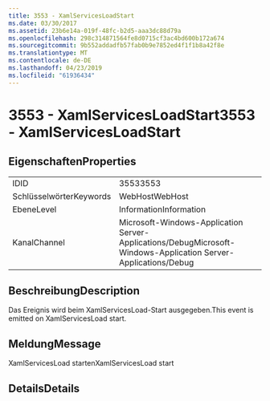 ```yaml
---
title: 3553 - XamlServicesLoadStart
ms.date: 03/30/2017
ms.assetid: 23b6e14a-019f-48fc-b2d5-aaa3dc88d79a
ms.openlocfilehash: 298c314871564fe8d0715cf3ac4bd600b172a674
ms.sourcegitcommit: 9b552addadfb57fab0b9e7852ed4f1f1b8a42f8e
ms.translationtype: MT
ms.contentlocale: de-DE
ms.lasthandoff: 04/23/2019
ms.locfileid: "61936434"
---
```

# <a name="3553---xamlservicesloadstart"></a><span data-ttu-id="9fffc-102">3553 - XamlServicesLoadStart</span><span class="sxs-lookup"><span data-stu-id="9fffc-102">3553 - XamlServicesLoadStart</span></span>
## <a name="properties"></a><span data-ttu-id="9fffc-103">Eigenschaften</span><span class="sxs-lookup"><span data-stu-id="9fffc-103">Properties</span></span>  
  
|||  
|-|-|  
|<span data-ttu-id="9fffc-104">ID</span><span class="sxs-lookup"><span data-stu-id="9fffc-104">ID</span></span>|<span data-ttu-id="9fffc-105">3553</span><span class="sxs-lookup"><span data-stu-id="9fffc-105">3553</span></span>|  
|<span data-ttu-id="9fffc-106">Schlüsselwörter</span><span class="sxs-lookup"><span data-stu-id="9fffc-106">Keywords</span></span>|<span data-ttu-id="9fffc-107">WebHost</span><span class="sxs-lookup"><span data-stu-id="9fffc-107">WebHost</span></span>|  
|<span data-ttu-id="9fffc-108">Ebene</span><span class="sxs-lookup"><span data-stu-id="9fffc-108">Level</span></span>|<span data-ttu-id="9fffc-109">Information</span><span class="sxs-lookup"><span data-stu-id="9fffc-109">Information</span></span>|  
|<span data-ttu-id="9fffc-110">Kanal</span><span class="sxs-lookup"><span data-stu-id="9fffc-110">Channel</span></span>|<span data-ttu-id="9fffc-111">Microsoft-Windows-Application Server-Applications/Debug</span><span class="sxs-lookup"><span data-stu-id="9fffc-111">Microsoft-Windows-Application Server-Applications/Debug</span></span>|  
  
## <a name="description"></a><span data-ttu-id="9fffc-112">Beschreibung</span><span class="sxs-lookup"><span data-stu-id="9fffc-112">Description</span></span>  
 <span data-ttu-id="9fffc-113">Das Ereignis wird beim XamlServicesLoad-Start ausgegeben.</span><span class="sxs-lookup"><span data-stu-id="9fffc-113">This event is emitted on XamlServicesLoad start.</span></span>  
  
## <a name="message"></a><span data-ttu-id="9fffc-114">Meldung</span><span class="sxs-lookup"><span data-stu-id="9fffc-114">Message</span></span>  
 <span data-ttu-id="9fffc-115">XamlServicesLoad starten</span><span class="sxs-lookup"><span data-stu-id="9fffc-115">XamlServicesLoad start</span></span>  
  
## <a name="details"></a><span data-ttu-id="9fffc-116">Details</span><span class="sxs-lookup"><span data-stu-id="9fffc-116">Details</span></span>
